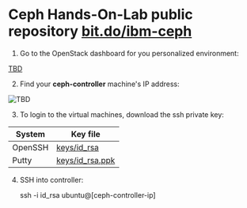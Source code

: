 Ceph Hands-On-Lab public repository [bit.do/ibm-ceph][this]
===========================================================

1. Go to the OpenStack dashboard for you personalized environment:    

  [TBD][dashboard]

2. Find your **ceph-controller** machine's IP address:

  ![TBD]()

3. To login to the virtual machines, download the ssh private key:
 
  | System  | Key file                                                                                                  |
  | ------- | --------------------------------------------------------------------------------------------------------- |
  | OpenSSH | [keys/id_rsa](https://raw.githubusercontent.com/Open-I-Beam/ceph-hands-on-lab/master/keys/id_rsa)         |
  | Putty   | [keys/id_rsa.ppk](https://raw.githubusercontent.com/Open-I-Beam/ceph-hands-on-lab/master/keys/id_rsa.ppk) |

4. SSH into controller:

    ssh -i id_rsa ubuntu@[ceph-controller-ip]

[this]: http://bit.do/ibm-ceph
[dashboard]: example.com
